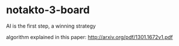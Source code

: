 # notakto-3-board

AI is the first step, a winning strategy

algorithm explained in this paper: http://arxiv.org/pdf/1301.1672v1.pdf
